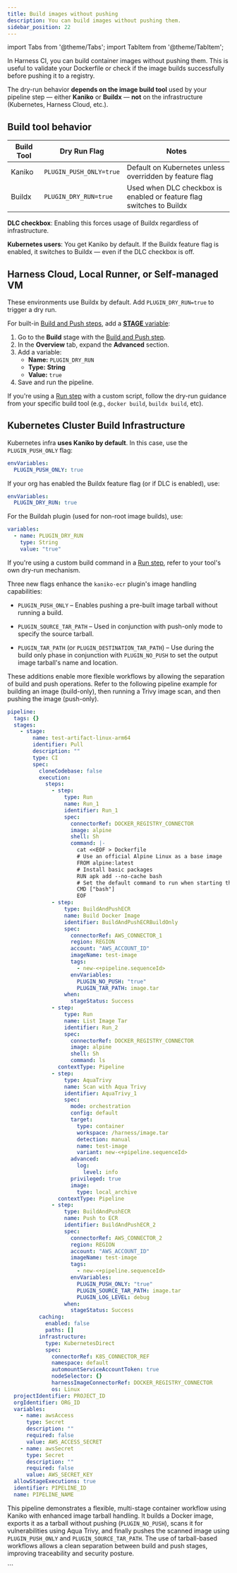 ```yaml
---
title: Build images without pushing
description: You can build images without pushing them.
sidebar_position: 22
---
```


import Tabs from '@theme/Tabs';
import TabItem from '@theme/TabItem';

In Harness CI, you can build container images without pushing them. This is useful to validate your Dockerfile or check if the image builds successfully before pushing it to a registry.

The dry-run behavior **depends on the image build tool** used by your pipeline step — either **Kaniko** or **Buildx** — **not** on the infrastructure (Kubernetes, Harness Cloud, etc.).

## Build tool behavior

| Build Tool | Dry Run Flag           | Notes                                                                 |
|------------|------------------------|-----------------------------------------------------------------------|
| Kaniko     | `PLUGIN_PUSH_ONLY=true`  | Default on Kubernetes unless overridden by feature flag              |
| Buildx     | `PLUGIN_DRY_RUN=true`  | Used when DLC checkbox is enabled or feature flag switches to Buildx |

**DLC checkbox**: Enabling this forces usage of Buildx regardless of infrastructure.

**Kubernetes users**: You get Kaniko by default. If the Buildx feature flag is enabled, it switches to Buildx — even if the DLC checkbox is off.

## Harness Cloud, Local Runner, or Self-managed VM

These environments use Buildx by default. Add `PLUGIN_DRY_RUN=true` to trigger a dry run.

<Tabs>
<TabItem value="builtin" label="Built-in Build and Push steps" default>

For built-in [Build and Push steps](/docs/category/build-and-push), add a [**STAGE** variable](/docs/platform/pipelines/add-a-stage/#stage-variables):

1. Go to the **Build** stage with the [Build and Push step](/docs/category/build-and-push).
2. In the **Overview** tab, expand the **Advanced** section.
3. Add a variable:
   * **Name:** `PLUGIN_DRY_RUN`
   * **Type:** **String**
   * **Value:** `true`
4. Save and run the pipeline.

</TabItem>
<TabItem value="run" label="Run step">

If you're using a [Run step](/docs/continuous-integration/use-ci/run-step-settings) with a custom script, follow the dry-run guidance from your specific build tool (e.g., `docker build`, `buildx build`, etc).

</TabItem>
</Tabs>

## Kubernetes Cluster Build Infrastructure

<Tabs>
<TabItem value="builtin" label="Built-in Build and Push steps" default>

Kubernetes infra **uses Kaniko by default**. In this case, use the `PLUGIN_PUSH_ONLY` flag:

```yaml
envVariables:
  PLUGIN_PUSH_ONLY: true
```

If your org has enabled the Buildx feature flag (or if DLC is enabled), use:

```yaml
envVariables:
  PLUGIN_DRY_RUN: true
```

</TabItem>
<TabItem value="buildah" label="Buildah plugin (Plugin step)">

For the Buildah plugin (used for non-root image builds), use:

```yaml
variables:
  - name: PLUGIN_DRY_RUN
    type: String
    value: "true"
```

</TabItem>
<TabItem value="run" label="Run step">

If you're using a custom build command in a [Run step](/docs/continuous-integration/use-ci/run-step-settings), refer to your tool's own dry-run mechanism.

</TabItem>

<TabItem value="ecr" label="Build and Push to ECR">

Three new flags enhance the `kaniko-ecr` plugin's image handling capabilities:

- `PLUGIN_PUSH_ONLY` – Enables pushing a pre-built image tarball without running a build.

- `PLUGIN_SOURCE_TAR_PATH` – Used in conjunction with push-only mode to specify the source tarball.

- `PLUGIN_TAR_PATH` (or `PLUGIN_DESTINATION_TAR_PATH`) – Use during the build only phase in conjunction with `PLUGIN_NO_PUSH` to set the output image tarball's name and location.

These additions enable more flexible workflows by allowing the separation of build and push operations. Refer to the following pipeline example for building an image (build-only), then running a Trivy image scan, and then pushing the image (push-only).

```YAML
pipeline:
  tags: {}
  stages:
    - stage:
        name: test-artifact-linux-arm64
        identifier: Pull
        description: ""
        type: CI
        spec:
          cloneCodebase: false
          execution:
            steps:
              - step:
                  type: Run
                  name: Run_1
                  identifier: Run_1
                  spec:
                    connectorRef: DOCKER_REGISTRY_CONNECTOR
                    image: alpine
                    shell: Sh
                    command: |-
                      cat <<EOF > Dockerfile
                      # Use an official Alpine Linux as a base image
                      FROM alpine:latest
                      # Install basic packages
                      RUN apk add --no-cache bash
                      # Set the default command to run when starting the container
                      CMD ["bash"]
                      EOF
              - step:
                  type: BuildAndPushECR
                  name: Build Docker Image
                  identifier: BuildAndPushECRBuildOnly
                  spec:
                    connectorRef: AWS_CONNECTOR_1
                    region: REGION
                    account: "AWS_ACCOUNT_ID"
                    imageName: test-image
                    tags:
                      - new-<+pipeline.sequenceId>
                    envVariables:
                      PLUGIN_NO_PUSH: "true"
                      PLUGIN_TAR_PATH: image.tar
                  when:
                    stageStatus: Success
              - step:
                  type: Run
                  name: List Image Tar
                  identifier: Run_2
                  spec:
                    connectorRef: DOCKER_REGISTRY_CONNECTOR
                    image: alpine
                    shell: Sh
                    command: ls
                contextType: Pipeline
              - step:
                  type: AquaTrivy
                  name: Scan with Aqua Trivy
                  identifier: AquaTrivy_1
                  spec:
                    mode: orchestration
                    config: default
                    target:
                      type: container
                      workspace: /harness/image.tar
                      detection: manual
                      name: test-image
                      variant: new-<+pipeline.sequenceId>
                    advanced:
                      log:
                        level: info
                    privileged: true
                    image:
                      type: local_archive
                contextType: Pipeline
              - step:
                  type: BuildAndPushECR
                  name: Push to ECR
                  identifier: BuildAndPushECR_2
                  spec:
                    connectorRef: AWS_CONNECTOR_2
                    region: REGION
                    account: "AWS_ACCOUNT_ID"
                    imageName: test-image
                    tags:
                      - new-<+pipeline.sequenceId>
                    envVariables:
                      PLUGIN_PUSH_ONLY: "true"
                      PLUGIN_SOURCE_TAR_PATH: image.tar
                      PLUGIN_LOG_LEVEL: debug
                  when:
                    stageStatus: Success
          caching:
            enabled: false
            paths: []
          infrastructure:
            type: KubernetesDirect
            spec:
              connectorRef: K8S_CONNECTOR_REF
              namespace: default
              automountServiceAccountToken: true
              nodeSelector: {}
              harnessImageConnectorRef: DOCKER_REGISTRY_CONNECTOR
              os: Linux
  projectIdentifier: PROJECT_ID
  orgIdentifier: ORG_ID
  variables:
    - name: awsAccess
      type: Secret
      description: ""
      required: false
      value: AWS_ACCESS_SECRET
    - name: awsSecret
      type: Secret
      description: ""
      required: false
      value: AWS_SECRET_KEY
  allowStageExecutions: true
  identifier: PIPELINE_ID
  name: PIPELINE_NAME
```

This pipeline demonstrates a flexible, multi-stage container workflow using Kaniko with enhanced image tarball handling. It builds a Docker image, exports it as a tarball without pushing (`PLUGIN_NO_PUSH`), scans it for vulnerabilities using Aqua Trivy, and finally pushes the scanned image using `PLUGIN_PUSH_ONLY` and `PLUGIN_SOURCE_TAR_PATH`. The use of tarball-based workflows allows a clean separation between build and push stages, improving traceability and security posture.
</TabItem>

</Tabs>
```